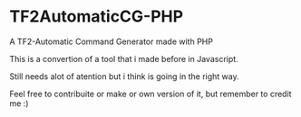 # TF2AutomaticCG-PHP
A TF2-Automatic Command Generator made with PHP

This is a convertion of a tool that i made before in Javascript. 

Still needs alot of atention but i think is going in the right way.

Feel free to contribuite or make or own version of it, but remember to credit me :)
